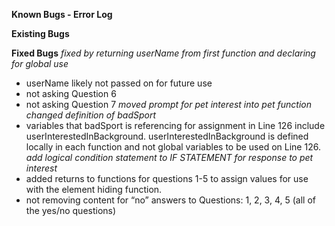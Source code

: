 **Known Bugs - Error Log**


**Existing Bugs**



**Fixed Bugs**
*fixed by returning userName from first function and declaring for global use*
- userName likely not passed on for future use
- not asking Question 6
- not asking Question 7
*moved prompt for pet interest into pet function*
*changed definition of badSport*
- variables that badSport is referencing for assignment in Line 126 include userInterestedInBackground.  userInterestedInBackground is defined locally in each function and not global variables to be used on Line 126.
*add logical condition statement to IF STATEMENT for response to pet interest*
- added returns to functions for questions 1-5 to assign values for use with the element hiding function.
- not removing content for “no” answers to Questions: 1, 2, 3, 4, 5 (all of the yes/no questions)
